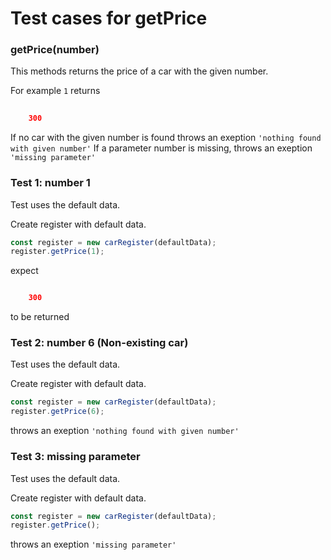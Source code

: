 # Test cases for getPrice

### **getPrice(number)**
This methods returns the price of a car with the given number.

For example `1` returns
```json
 
    300

```
If no car with the given number is found throws an exeption `'nothing found with given number'`
If a parameter number is missing, throws an exeption `'missing parameter'`

### Test 1: number 1
Test uses the default data.

Create register with default data.
```js
const register = new carRegister(defaultData);
register.getPrice(1);
```
expect
```json

    300

```
to be returned

### Test 2: number 6 (Non-existing car)
Test uses the default data.

Create register with default data.
```js
const register = new carRegister(defaultData);
register.getPrice(6);
```
throws an exeption `'nothing found with given number'`

### Test 3: missing parameter
Test uses the default data.

Create register with default data.
```js
const register = new carRegister(defaultData);
register.getPrice();
```
throws an exeption `'missing parameter'`